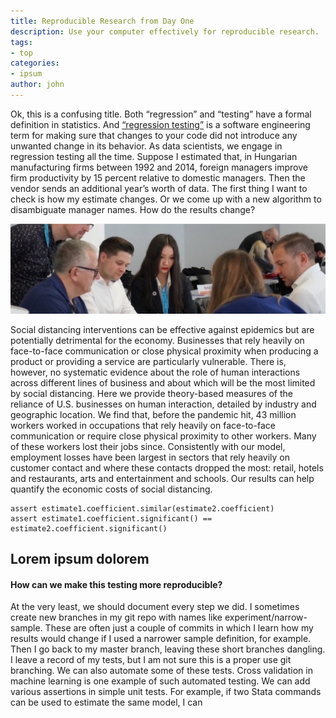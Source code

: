 ```yaml
---
title: Reproducible Research from Day One
description: Use your computer effectively for reproducible research.
tags:
- top
categories:
- ipsum
author: john
---
```


Ok, this is a confusing title. Both “regression” and “testing” have a formal definition in statistics. And [“regression testing”](#) is a software engineering term for making sure that changes to your code did not introduce any unwanted change in its behavior.
As data scientists, we engage in regression testing all the time. Suppose I estimated that, in Hungarian manufacturing firms between 1992 and 2014, foreign managers improve firm productivity by 15 percent relative to domestic managers. Then the vendor sends an additional year’s worth of data. The first thing I want to check is how my estimate changes. Or we come up with a new algorithm to disambiguate manager names. How do the results change?

![Lorem](/uploads/content.jpg)

Social distancing interventions can be effective against epidemics but are potentially detrimental for the economy. Businesses that rely heavily on face-to-face communication or close physical proximity when producing a product or providing a service are particularly vulnerable. There is, however, no systematic evidence about the role of human interactions across different lines of business and about which will be the most limited by social distancing. Here we provide theory-based measures of the reliance of U.S. businesses on human interaction, detailed by industry and geographic location. We find that, before the pandemic hit, 43 million workers worked in occupations that rely heavily on face-to-face communication or require close physical proximity to other workers. Many of these workers lost their jobs since. Consistently with our model, employment losses have been largest in sectors that rely heavily on customer contact and where these contacts dropped the most: retail, hotels and restaurants, arts and entertainment and schools. Our results can help quantify the economic costs of social distancing.

```
assert estimate1.coefficient.similar(estimate2.coefficient)
assert estimate1.coefficient.significant() == estimate2.coefficient.significant()
```

## Lorem ipsum dolorem

#### How can we make this testing more reproducible?

At the very least, we should document every step we did. I sometimes create new branches in my git repo with names like experiment/narrow-sample. These are often just a couple of commits in which I learn how my results would change if I used a narrower sample definition, for example. Then I go back to my master branch, leaving these short branches dangling. I leave a record of my tests, but I am not sure this is a proper use git branching.
We can also automate some of these tests. Cross validation in machine learning is one example of such automated testing. We can add various assertions in simple unit tests. For example, if two Stata commands can be used to estimate the same model, I can